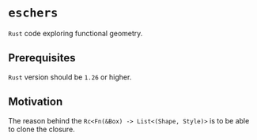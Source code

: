 # `eschers`
`Rust` code exploring functional geometry.

## Prerequisites
`Rust` version should be `1.26` or higher.

## Motivation
The reason behind the `Rc<Fn(&Box) -> List<(Shape, Style)>` is to be able to
clone the closure.

